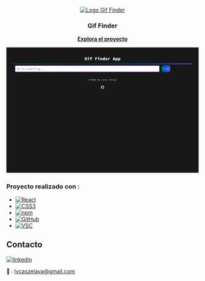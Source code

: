 <!-- PROJECT LOGO -->
<br />
<div align="center">
  <a href="https://github.com/lvcas-z/App-GifFinder">
    <img src="img/logo.png" alt="Logo Gif Finder" width="100" height="120">
  </a>

<h3 align="center">Gif Finder</h3>
  <p align="center">
    <a href="https://lvcas-z.github.io/App-GifFinder/"><strong>Explora el proyecto</strong></a>
  </p>
</div>

![](gifFinder.png)

<!-- Tecnologias -->
### Proyecto realizado con :

* [![React][React.js]][React-url]
* [![CSS3][CSS]][CSS-url]
* [![npm][npm]][npm-url]
* [![GitHub][GitHub]][GitHub-url]
* [![VSC][VSC]][VSC-url]
<!-- CONTACT -->
## Contacto

[![linkedin][linkedin-shield]][linkedin-url]

📩 : lvcaszelaya@gmail.com

<!-- MARKDOWN LINKS & IMAGES -->
<!-- https://www.markdownguide.org/basic-syntax/#reference-style-links -->
[linkedin-shield]: https://img.shields.io/badge/-LinkedIn-black.svg?style=for-the-badge&logo=linkedin&colorB=555
[linkedin-url]: https://www.linkedin.com/in/lucasivanzelaya/
[GitHub]: https://img.shields.io/badge/github-%23121011.svg?style=for-the-badge&logo=github&logoColor=white
[GitHub-url]: https://github.com/
[React.js]: https://img.shields.io/badge/React-20232A?style=for-the-badge&logo=react&logoColor=61DAFB
[React-url]: https://reactjs.org/
[npm]: https://img.shields.io/badge/NPM-%23000000.svg?style=for-the-badge&logo=npm&logoColor=white
[npm-url]: https://www.npmjs.com/
[VSC]: https://img.shields.io/badge/Visual_Studio_Code-0078D4?style=for-the-badge&logo=visual%20studio%20code&logoColor=white
[VSC-url]: https://code.visualstudio.com/
[CSS]: https://img.shields.io/badge/CSS3-1572B6?style=for-the-badge&logo=css3&logoColor=white
[CSS-url]: https://developer.mozilla.org/en-US/docs/Web/CSS